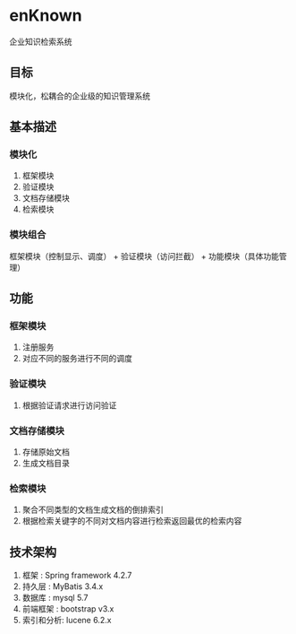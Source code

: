 # enKnown
企业知识检索系统

## 目标
模块化，松耦合的企业级的知识管理系统

## 基本描述

### 模块化
1. 框架模块
2. 验证模块
3. 文档存储模块
4. 检索模块

### 模块组合
框架模块（控制显示、调度） + 验证模块（访问拦截） + 功能模块（具体功能管理）

## 功能

### 框架模块
1. 注册服务
2. 对应不同的服务进行不同的调度

### 验证模块
1. 根据验证请求进行访问验证

### 文档存储模块
1. 存储原始文档
2. 生成文档目录

### 检索模块
1. 聚合不同类型的文档生成文档的倒排索引
2. 根据检索关键字的不同对文档内容进行检索返回最优的检索内容

## 技术架构

1. 框架      : Spring framework 4.2.7
2. 持久层    : MyBatis 3.4.x
3. 数据库    : mysql 5.7
4. 前端框架  : bootstrap v3.x
5. 索引和分析: lucene 6.2.x
